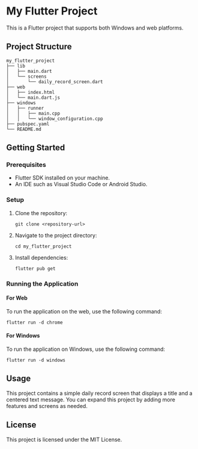 # My Flutter Project

This is a Flutter project that supports both Windows and web platforms.

## Project Structure

```
my_flutter_project
├── lib
│   ├── main.dart
│   └── screens
│       └── daily_record_screen.dart
├── web
│   ├── index.html
│   └── main.dart.js
├── windows
│   ├── runner
│   │   ├── main.cpp
│   │   └── window_configuration.cpp
├── pubspec.yaml
└── README.md
```

## Getting Started

### Prerequisites

- Flutter SDK installed on your machine.
- An IDE such as Visual Studio Code or Android Studio.

### Setup

1. Clone the repository:
   ```
   git clone <repository-url>
   ```
2. Navigate to the project directory:
   ```
   cd my_flutter_project
   ```
3. Install dependencies:
   ```
   flutter pub get
   ```

### Running the Application

#### For Web

To run the application on the web, use the following command:
```
flutter run -d chrome
```

#### For Windows

To run the application on Windows, use the following command:
```
flutter run -d windows
```

## Usage

This project contains a simple daily record screen that displays a title and a centered text message. You can expand this project by adding more features and screens as needed.

## License

This project is licensed under the MIT License.